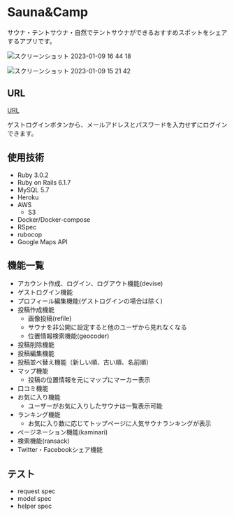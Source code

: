 # Sauna&Camp

サウナ・テントサウナ・自然でテントサウナができるおすすめスポットをシェアするアプリです。


![スクリーンショット 2023-01-09 16 44 18](https://user-images.githubusercontent.com/109324447/211260669-5d685c02-0234-42f5-84b8-d08b54841762.png)

![スクリーンショット 2023-01-09 15 21 42](https://user-images.githubusercontent.com/109324447/211256052-39be43f4-cb20-46e6-b9b6-affcaefbe293.png)


## URL

[URL](https://saunacamp.herokuapp.com/)

ゲストログインボタンから、メールアドレスとパスワードを入力せずにログインできます。

## 使用技術

- Ruby 3.0.2
- Ruby on Rails 6.1.7
- MySQL 5.7
- Heroku
- AWS
    - S3
- Docker/Docker-compose
- RSpec
- rubocop
- Google Maps API


## 機能一覧

- アカウント作成、ログイン、ログアウト機能(devise)
- ゲストログイン機能
- プロフィール編集機能(ゲストログインの場合は除く)
- 投稿作成機能
    - 画像投稿(refile)
    - サウナを非公開に設定すると他のユーザから見れなくなる
    - 位置情報検索機能(geocoder)
- 投稿削除機能
- 投稿編集機能
- 投稿並べ替え機能（新しい順、古い順、名前順）
- マップ機能
    - 投稿の位置情報を元にマップにマーカー表示
- 口コミ機能
- お気に入り機能
    - ユーザーがお気に入りしたサウナは一覧表示可能
- ランキング機能
    - お気に入り数に応じてトップページに人気サウナランキングが表示
- ページネーション機能(kaminari)
- 検索機能(ransack)
- Twitter・Facebookシェア機能


## テスト

- request spec
- model spec
- helper spec


